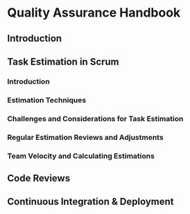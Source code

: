 # Quality Assurance Handbook

## Introduction

## Task Estimation in Scrum
  
### Introduction  

### Estimation Techniques

### Challenges and Considerations for Task Estimation

### Regular Estimation Reviews and Adjustments

### Team Velocity and Calculating Estimations

## Code Reviews

## Continuous Integration & Deployment
